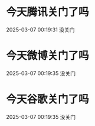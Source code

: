 # 今天腾讯关门了吗

2025-03-07 00:19:31 没关门

# 今天微博关门了吗

2025-03-07 00:19:35 没关门

# 今天谷歌关门了吗

2025-03-07 00:19:35 没关门

